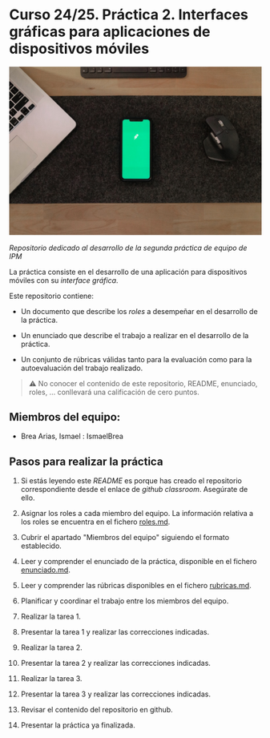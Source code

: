 # Curso 24/25. Práctica 2. Interfaces gráficas para aplicaciones de dispositivos móviles

![Image of the assigment](pexels-andrew-neel-6633920.jpg)

_Repositorio dedicado al desarrollo de la segunda práctica de equipo
de IPM_


La práctica consiste en el desarrollo de una aplicación para
dispositivos móviles con su _interface gráfica_.

Este repositorio contiene:

  - Un documento que describe los _roles_ a desempeñar en el desarrollo
    de la práctica.
    
  - Un enunciado que describe el trabajo a realizar en el desarrollo
    de la práctica.
    
  - Un conjunto de rúbricas válidas tanto para la evaluación como para
    la autoevaluación del trabajo realizado.

> :warning: No conocer el contenido de este repositorio, README,
> enunciado, roles, ... conllevará una calificación de cero puntos.


## Miembros del equipo:

- Brea Arias, Ismael : IsmaelBrea

## Pasos para realizar la práctica

1. Si estás leyendo este _README_ es porque has creado el repositorio
   correspondiente desde el enlace de _github classroom_. Asegúrate de
   ello.
	 
2. Asignar los roles a cada miembro del equipo. La información
   relativa a los roles se encuentra en el fichero [roles.md](roles.md).
   
3. Cubrir el apartado "Miembros del equipo" siguiendo el formato
   establecido.
   
4. Leer y comprender el enunciado de la práctica, disponible en el
   fichero [enunciado.md](enunciado.md).

5. Leer y comprender las rúbricas disponibles en el fichero
   [rubricas.md](rubricas.md).

6. Planificar y coordinar el trabajo entre los miembros del equipo.

6. Realizar la tarea 1.

8. Presentar la tarea 1 y realizar las correcciones indicadas.

9. Realizar la tarea 2.

10. Presentar la tarea 2 y realizar las correcciones indicadas.

11. Realizar la tarea 3.

12. Presentar la tarea 3 y realizar las correcciones indicadas.

13. Revisar el contenido del repositorio en github.

14. Presentar la práctica ya finalizada.
 
